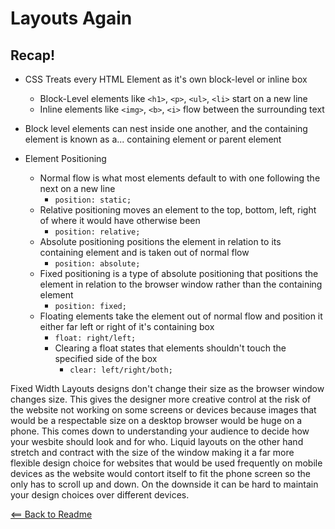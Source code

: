 # Layouts Again

## Recap!

- CSS Treats every HTML Element as it's own block-level or inline box
  - Block-Level elements like `<h1>`, `<p>`, `<ul>`, `<li>` start on a new line
  - Inline elements like `<img>`, `<b>`, `<i>` flow between the surrounding text
- Block level elements can nest inside one another, and the containing element is known as a... containing element or parent element

- Element Positioning
  - Normal flow is what most elements default to with one following the next on a new line
    - `position: static;`
  - Relative positioning moves an element to the top, bottom, left, right of where it would have otherwise been
    - `position: relative;`
  - Absolute positioning positions the element in relation to its containing element and is taken out of normal flow
    - `position: absolute;`
  - Fixed positioning is a type of absolute positioning that positions the element in relation to the browser window rather than the containing element
    - `position: fixed;`
  - Floating elements take the element out of normal flow and position it either far left or right of it's containing box
    - `float: right/left;`
    - Clearing a float states that elements shouldn't touch the specified side of the box
      - `clear: left/right/both;`

Fixed Width Layouts designs don't change their size as the browser window changes size. This gives the designer more creative control at the risk of the website not working on some screens or devices because images that would be a respectable size on a desktop browser would be huge on a phone. This comes down to understanding your audience to decide how your wesbite should look and for who. Liquid layouts on the other hand stretch and contract with the size of the window making it a far more flexible design choice for websites that would be used frequently on mobile devices as the website would contort itself to fit the phone screen so the only has to scroll up and down. On the downside it can be hard to maintain your design choices over different devices.

[<== Back to Readme](README.md)
